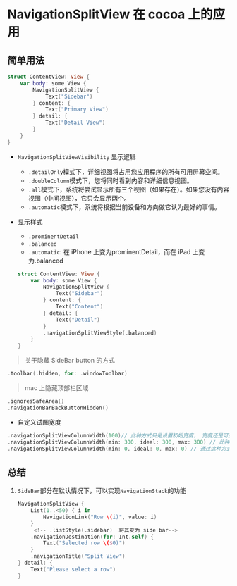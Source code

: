 # NavigationSplitView 在 cocoa 上的应用 

## 简单用法 
```swift 
struct ContentView: View {
    var body: some View {
        NavigationSplitView {
            Text("Sidebar")
        } content: {
            Text("Primary View")
        } detail: {
            Text("Detail View")
        }
    }
}
```

* `NavigationSplitViewVisibility` 显示逻辑 
    * `.detailOnly`模式下，详细视图将占用您应用程序的所有可用屏幕空间。
    * `.doubleColumn`模式下，您将同时看到内容和详细信息视图。
    * `.all`模式下，系统将尝试显示所有三个视图（如果存在）。如果您没有内容视图（中间视图），它只会显示两个。
    * `.automatic`模式下，系统将根据当前设备和方向做它认为最好的事情。


* 显示样式 
    * `.prominentDetail`
    * `.balanced`
    * `.automatic`: 在 iPhone 上变为prominentDetail，而在 iPad 上变为.balanced
    ```swift 
    struct ContentView: View {
        var body: some View {
            NavigationSplitView {
                Text("Sidebar")
            } content: {
                Text("Content")
            } detail: {
                Text("Detail")
            }
            .navigationSplitViewStyle(.balanced)
        }
    }
    ```



> 关于隐藏 SideBar button 的方式 
```swift 
.toolbar(.hidden, for: .windowToolbar)
```
> mac 上隐藏顶部栏区域 
```swift 
.ignoresSafeArea()
.navigationBarBackButtonHidden()

```


* 自定义试图宽度 
```swift 
.navigationSplitViewColumnWidth(100)// 此种方式只是设置初始宽度， 宽度还是可变的 
.navigationSplitViewColumnWidth(min: 300, ideal: 300, max: 300) // 此种方式可以将宽度设为不可变的
.navigationSplitViewColumnWidth(min: 0, ideal: 0, max: 0) // 通过这种方式，可以彻底隐藏一栏
```





## 总结 
1. `SideBar`部分在默认情况下，可以实现`NavigationStack`的功能 
    ```swift 
    NavigationSplitView {
        List(1..<50) { i in
            NavigationLink("Row \(i)", value: i)
        }
         <!-- .listStyle(.sidebar)  将其变为 side bar-->
        .navigationDestination(for: Int.self) {
            Text("Selected row \($0)")
        }
        .navigationTitle("Split View")
    } detail: {
        Text("Please select a row")
    }
    ```